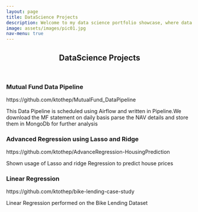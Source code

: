 ```yaml
---
layout: page
title: DataScience Projects
description: Welcome to my data science portfolio showcase, where data comes to life! Within this collection, I invite you to explore the fascinating world of data science through a variety of projects that exemplify my expertise and passion for extracting meaningful insights from complex datasets.
image: assets/images/pic01.jpg
nav-menu: true
---
```


<!-- Main -->
<div id="main" class="alt">

<!-- One -->
<section id="one">
	<div class="inner">
		<header class="major">
			<h1>DataScience Projects</h1>
		</header>

<!-- Content -->

<div class="row">
	<div class="6u 12u$(small)">
		<h3>Mutual Fund Data Pipeline</h3>
		<a>https://github.com/ktothep/MutualFund_DataPipeline</a>
		<p>This Data Pipeline is scheduled using Airflow and written in Pipeline.We download the MF statement on daily basis
		parse the NAV details and store them in MongoDb for further analysis</p>
	</div>

</div>


<div class="row">
<div class="6u 12u$(small)">
		<h3>Advanced Regression using Lasso and Ridge</h3>
		<a>https://github.com/ktothep/AdvanceRegression-HousingPrediction</a>
		<p>Shown usage of Lasso and ridge Regression to predict house prices</p>
	</div>
	
</div>


<div class="row">
<div class="6u 12u$(small)">
		<h3>Linear Regression</h3>
		<a>https://github.com/ktothep/bike-lending-case-study</a>
		<p>Linear Regression performed on the Bike Lending Dataset</p>
	</div>
	
</div>

<!-- Blockquote -->





<!-- Form -->


<!-- Image -->
